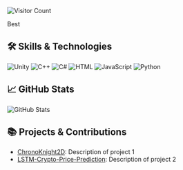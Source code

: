 
![Visitor Count](https://visitor-badge.glitch.me/badge?page_id=quelstriless.quelstriless)

Best

## 🛠️ Skills & Technologies

![Unity](https://img.shields.io/badge/-Unity-000000?style=flat-square&logo=unity&logoColor=white)
![C++](https://img.shields.io/badge/-C%2B%2B-00599C?style=flat-square&logo=c%2B%2B&logoColor=white)
![C#](https://img.shields.io/badge/-C%23-239120?style=flat-square&logo=c-sharp&logoColor=white)
![HTML](https://img.shields.io/badge/-HTML-E34F26?style=flat-square&logo=html5&logoColor=white)
![JavaScript](https://img.shields.io/badge/-JavaScript-F7DF1E?style=flat-square&logo=javascript&logoColor=black)
![Python](https://img.shields.io/badge/-Python-3776AB?style=flat-square&logo=python&logoColor=white)

## 📈 GitHub Stats

![GitHub Stats](https://github-readme-stats.vercel.app/api?username=quelstriless&show_icons=true&theme=radical)

## 📚 Projects & Contributions

- [ChronoKnight2D]([https://github.com/username/project1](https://github.com/quelstriless/ChronoKnight2D)): Description of project 1
- [LSTM-Crypto-Price-Prediction]([https://github.com/username/project2](https://github.com/quelstriless/LSTM-Crypto-Price-Prediction)): Description of project 2


